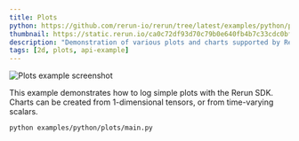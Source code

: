 ```yaml
---
title: Plots
python: https://github.com/rerun-io/rerun/tree/latest/examples/python/plots/main.py
thumbnail: https://static.rerun.io/ca0c72df93d70c79b0e640fb4b7c33cdc0bfe5f4_plots_480w.png
description: "Demonstration of various plots and charts supported by Rerun."
tags: [2d, plots, api-example]
---
```


<picture>
  <source media="(max-width: 480px)" srcset="https://static.rerun.io/ca0c72df93d70c79b0e640fb4b7c33cdc0bfe5f4_plots_480w.png">
  <source media="(max-width: 768px)" srcset="https://static.rerun.io/0f491dd27f447cf85676aa633b96ac237405a90a_plots_768w.png">
  <source media="(max-width: 1024px)" srcset="https://static.rerun.io/7878cda563f709666023ec825f9f2619976931dd_plots_1024w.png">
  <source media="(max-width: 1200px)" srcset="https://static.rerun.io/a9910c443c9387793a852e50619933c1fb3c5aa6_plots_1200w.png">
  <img src="https://static.rerun.io/c5b91cf0bf2eaf91c71d6cdcd4fe312d4aeac572_plots_full.png" alt="Plots example screenshot">
</picture>

This example demonstrates how to log simple plots with the Rerun SDK. Charts can be created from 1-dimensional tensors, or from time-varying scalars.

```bash
python examples/python/plots/main.py
```
